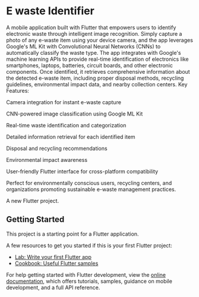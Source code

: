 # E waste Identifier

A mobile application built with Flutter that empowers users to identify electronic waste through intelligent image recognition. Simply capture a photo of any e-waste item using your device camera, and the app leverages Google's ML Kit with Convolutional Neural Networks (CNNs) to automatically classify the waste type.
The app integrates with Google's machine learning APIs to provide real-time identification of electronics like smartphones, laptops, batteries, circuit boards, and other electronic components. Once identified, it retrieves comprehensive information about the detected e-waste item, including proper disposal methods, recycling guidelines, environmental impact data, and nearby collection centers.
Key Features:

Camera integration for instant e-waste capture

CNN-powered image classification using Google ML Kit

Real-time waste identification and categorization

Detailed information retrieval for each identified item

Disposal and recycling recommendations

Environmental impact awareness

User-friendly Flutter interface for cross-platform compatibility

Perfect for environmentally conscious users, recycling centers, and organizations promoting sustainable e-waste management practices.

A new Flutter project.

## Getting Started

This project is a starting point for a Flutter application.

A few resources to get you started if this is your first Flutter project:

- [Lab: Write your first Flutter app](https://docs.flutter.dev/get-started/codelab)
- [Cookbook: Useful Flutter samples](https://docs.flutter.dev/cookbook)

For help getting started with Flutter development, view the
[online documentation](https://docs.flutter.dev/), which offers tutorials,
samples, guidance on mobile development, and a full API reference.
